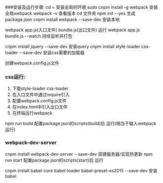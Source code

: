 ###安装及运行步骤:
cd ~								安装全局的环境
sudo cnpm install -g webpack		安装全局webpack
webpack  -v							查看版本
cd 文件夹
npm init --yes						生成package.json
cnpm install webpack --save-dev		安装本地

webpack app.js(入口文件) bundle.js(出口文件)	    运行
webpack app.js bundle.js --watch         		持续监听并打包

cnpm install jquery --save-dev					安装query
cnpm install style-loader css-loader --save-dev 安装css需要的加载器  

创建webpack.config.js文件 

### css运行:
1. 下载style-loader css-loader
2. 在入口文件中通过require引入
3. 配置webpack.config.js文件
4. 在index.html中引入出口文件
5. 在终端运行webpack

npm run build						配置package.json的scripts(build)后 运行(相当于输入webpack运行)

### webpack-dev-server
cnpm install webpack-dev-server --save-dev  	搭建服务器/实现热更新
npm run start						配置package.json的scripts(start)后 运行

cnpm install babel-core babel-loader babel-preset-es2015 --save-dev   安装babel
